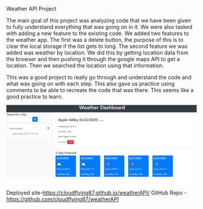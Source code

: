 Weather API Project

The main goal of this project was analyzing code that we have been given to fully understand everything that was going on in it. We were also tasked with adding a new feature to the existing code. We added two features to the weather app. The first was a delete button, the purpose of this is to clear the local storage if the list gets to long. The second feature we was added was weather by location. We did this by getting location data from the browser and then pushing it through the google maps API to get a location. Then we searched the location using that information. 

This was a good project to really go through and understand the code and what was going on with each step. This also gave us practice using comments to be able to recreate the code that was there. This seems like a good practice to learn. 

![](2020-06-23-22-43-29.png)

Deployed site-https://cloudflying87.github.io/weatherAPI/
GitHub Repo - https://github.com/cloudflying87/weatherAPI
